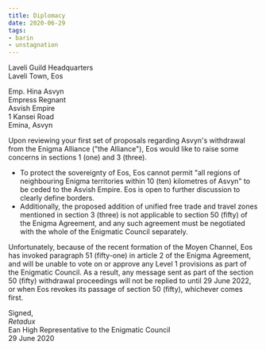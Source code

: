 ```yaml
---
title: Diplomacy
date: 2020-06-29
tags:
- barin
- unstagnation
---
```


Laveli Guild Headquarters\
Laveli Town, Eos

Emp. Hina Asvyn\
Empress Regnant\
Asvish Empire\
1 Kansei Road\
Emina, Asvyn

<!-- more -->

Upon reviewing your first set of proposals regarding Asvyn's withdrawal from the Enigma Alliance ("the Alliance"), Eos would like to raise some concerns in sections 1 (one) and 3 (three).

- To protect the sovereignty of Eos, Eos cannot permit "all regions of neighbouring Enigma territories within 10 (ten) kilometres of Asvyn" to be ceded to the Asvish Empire. Eos is open to further discussion to clearly define borders.
- Additionally, the proposed addition of unified free trade and travel zones mentioned in section 3 (three) is not applicable to section 50 (fifty) of the Enigma Agreement, and any such agreement must be negotiated with the whole of the Enigmatic Council separately.

Unfortunately, because of the recent formation of the Moyen Channel, Eos has invoked paragraph 51 (fifty-one) in article 2 of the Enigma Agreement, and will be unable to vote on or approve any Level 1 provisions as part of the Enigmatic Council. As a result, any message sent as part of the section 50 (fifty) withdrawal proceedings will not be replied to until 29 June 2022, or when Eos revokes its passage of section 50 (fifty), whichever comes first.

Signed,\
*Retadux*\
Ean High Representative to the Enigmatic Council\
29 June 2020
